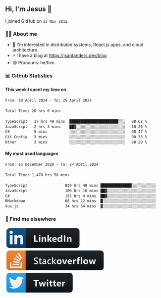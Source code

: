 ## Hi, I'm Jesus 👋

I joined GitHub on `13 Nov 2015`.

<!-- Talking about you -->

### 👨‍💻 About me

- 👦 I'm interested in distributed systems, React.js apps, and cloud architecture.
- ⚡️ I have a blog at <https://jsantanders.dev/blog>
- 😄 Pronouns: he/him

### 📊 Github Statistics

#### This week I spent my time on

<!--START_SECTION:weekly-->

```txt
From: 18 April 2024 - To: 25 April 2024

Total Time: 20 hrs 6 mins

TypeScript   17 hrs 49 mins  ██████████████████████░░░   88.62 %
JavaScript   2 hrs 3 mins    ██▓░░░░░░░░░░░░░░░░░░░░░░   10.26 %
C#           5 mins          ░░░░░░░░░░░░░░░░░░░░░░░░░   00.47 %
Git Config   3 mins          ░░░░░░░░░░░░░░░░░░░░░░░░░   00.33 %
Other        3 mins          ░░░░░░░░░░░░░░░░░░░░░░░░░   00.29 %
```

<!--END_SECTION:weekly-->

#### My most used languages

<!--START_SECTION:alltime-->

```txt
From: 15 December 2020 - To: 24 April 2024

Total Time: 1,478 hrs 58 mins

TypeScript                 829 hrs 48 mins ██████████████░░░░░░░░░░░   56.11 %
JavaScript                 166 hrs 16 mins ██▓░░░░░░░░░░░░░░░░░░░░░░   11.24 %
C#                         155 hrs 4 mins  ██▓░░░░░░░░░░░░░░░░░░░░░░   10.49 %
RMarkdown                  68 hrs 12 mins  █░░░░░░░░░░░░░░░░░░░░░░░░   04.61 %
Vue.js                     34 hrs 54 mins  ▓░░░░░░░░░░░░░░░░░░░░░░░░   02.36 %
```

<!--END_SECTION:alltime-->

### 📢 Find me elsewhere

<p>
  <a target="_blank" href="https://linkedin.com/in/jsantanders">
    <img src="https://github.com/jsantanders/jsantanders/blob/master/img/linkedin.svg" alt="LinkedIn" style="vertical-align:top; margin:4px">
  </a>
  
  <a target="_blank" href="https://stackoverflow.com/users/7318331/jesus-santander">
    <img src="https://github.com/jsantanders/jsantanders/blob/master/img/stackoverflow.svg" alt="StackOverflow" style="vertical-align:top; margin:4px">
  </a>
  
  <a target="_blank" href="http://twitter.com/jsantanders">
    <img src="https://github.com/jsantanders/jsantanders/blob/master/img/twitter.svg" alt="Twitter" style="vertical-align:top; margin:4px">
  </a>
</p>
